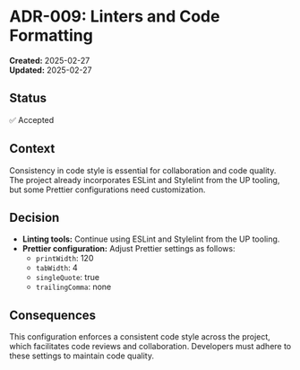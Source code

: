 # ADR-009: Linters and Code Formatting
**Created:** 2025-02-27  
**Updated:** 2025-02-27  

## Status
✅ Accepted

## Context
Consistency in code style is essential for collaboration and code quality. The project already incorporates ESLint and Stylelint from the UP tooling, but some Prettier configurations need customization.

## Decision
- **Linting tools:** Continue using ESLint and Stylelint from the UP tooling.
- **Prettier configuration:** Adjust Prettier settings as follows:
  - `printWidth`: 120
  - `tabWidth`: 4
  - `singleQuote`: true
  - `trailingComma`: none

## Consequences
This configuration enforces a consistent code style across the project, which facilitates code reviews and collaboration. Developers must adhere to these settings to maintain code quality.

